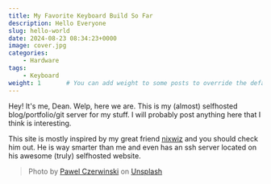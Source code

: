 ```yaml
---
title: My Favorite Keyboard Build So Far
description: Hello Everyone
slug: hello-world
date: 2024-08-23 08:34:23+0000
image: cover.jpg
categories:
    - Hardware
tags:
    - Keyboard
weight: 1       # You can add weight to some posts to override the default sorting (date descending)
---
```


Hey! It's me, Dean. Welp, here we are. This is my (almost) selfhosted blog/portfolio/git server for my stuff. I will probably post anything here that I think is interesting.

This site is mostly inspired by my great friend [nixwiz](https://clucknugget.net) and you should check him out. He is way smarter than me and even has an ssh server located on his awesome (truly) selfhosted website.

> Photo by [Pawel Czerwinski](https://unsplash.com/@pawel_czerwinski) on [Unsplash](https://unsplash.com/)
